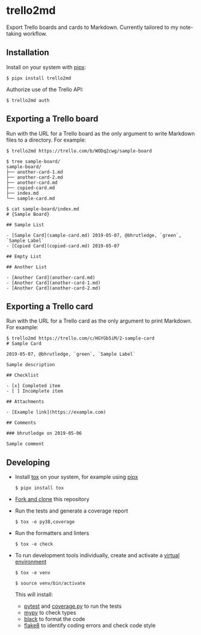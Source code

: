 # trello2md

Export Trello boards and cards to Markdown. Currently tailored to my note-taking workflow.

## Installation

Install on your system with [pipx](https://github.com/pipxproject/pipx):

```
$ pipx install trello2md
```

Authorize use of the Trello API:

```
$ trello2md auth
```

## Exporting a Trello board

Run with the URL for a Trello board as the only argument to write Markdown files to a directory. For example:

```
$ trello2md https://trello.com/b/WODq2cwg/sample-board

$ tree sample-board/
sample-board/
├── another-card-1.md
├── another-card-2.md
├── another-card.md
├── copied-card.md
├── index.md
└── sample-card.md

$ cat sample-board/index.md
# {Sample Board}

## Sample List

- [Sample Card](sample-card.md) 2019-05-07, @bhrutledge, `green`, `Sample Label`
- [Copied Card](copied-card.md) 2019-05-07

## Empty List

## Another List

- [Another Card](another-card.md)
- [Another Card](another-card-1.md)
- [Another Card](another-card-2.md)
```

## Exporting a Trello card

Run with the URL for a Trello card as the only argument to print Markdown. For example:

```
$ trello2md https://trello.com/c/HGYGb5iM/2-sample-card
# Sample Card

2019-05-07, @bhrutledge, `green`, `Sample Label`

Sample description

## Checklist

- [x] Completed item
- [ ] Incomplete item

## Attachments

- [Example link](https://example.com)

## Comments

### bhrutledge on 2019-05-06

Sample comment

```

## Developing

- Install [tox](https://tox.readthedocs.io/en/latest/) on your system, for example using [pipx](pipxproject.github.io/)

    ```
    $ pipx install tox
    ```

- [Fork and clone](https://help.github.com/en/articles/fork-a-repo) this repository

- Run the tests and generate a coverage report

    ```
    $ tox -e py38,coverage
    ```

- Run the formatters and linters

    ```
    $ tox -e check
    ```

- To run development tools individually, create and activate a [virtual environment](https://docs.python.org/3/tutorial/venv.html)

    ```
    $ tox -e venv

    $ source venv/bin/activate
    ```

    This will install:

    - [pytest](https://docs.pytest.org/en/latest/) and [coverage.py](https://coverage.readthedocs.io/en/latest/) to run the tests
    - [mypy](https://mypy.readthedocs.io/en/latest/) to check types
    - [black](https://black.readthedocs.io/en/stable/) to format the code
    - [flake8](http://flake8.pycqa.org/en/latest/) to identify coding errors and check code style
